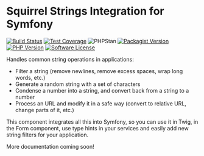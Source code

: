 Squirrel Strings Integration for Symfony
========================================

[![Build Status](https://img.shields.io/travis/com/squirrelphp/strings-bundle.svg)](https://travis-ci.com/squirrelphp/strings-bundle) [![Test Coverage](https://api.codeclimate.com/v1/badges/f6e0f7b91f266787ce0c/test_coverage)](https://codeclimate.com/github/squirrelphp/strings-bundle/test_coverage) ![PHPStan](https://img.shields.io/badge/style-level%207-success.svg?style=flat-round&label=phpstan) [![Packagist Version](https://img.shields.io/packagist/v/squirrelphp/strings-bundle.svg?style=flat-round)](https://packagist.org/packages/squirrelphp/strings-bundle)  [![PHP Version](https://img.shields.io/packagist/php-v/squirrelphp/strings-bundle.svg)](https://packagist.org/packages/squirrelphp/strings-bundle) [![Software License](https://img.shields.io/badge/license-MIT-success.svg?style=flat-round)](LICENSE)

Handles common string operations in applications:

- Filter a string (remove newlines, remove excess spaces, wrap long words, etc.)
- Generate a random string with a set of characters
- Condense a number into a string, and convert back from a string to a number
- Process an URL and modify it in a safe way (convert to relative URL, change parts of it, etc.)

This component integrates all this into Symfony, so you can use it in Twig, in the Form component, use type hints in your services and easily add new string filters for your application.

More documentation coming soon!